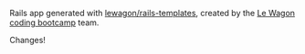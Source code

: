 Rails app generated with [lewagon/rails-templates](https://github.com/lewagon/rails-templates), created by the [Le Wagon coding bootcamp](https://www.lewagon.com) team.


Changes!
